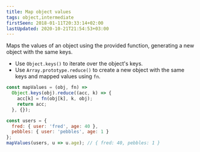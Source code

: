 ```yaml
---
title: Map object values
tags: object,intermediate
firstSeen: 2018-01-11T20:33:14+02:00
lastUpdated: 2020-10-21T21:54:53+03:00
---
```


Maps the values of an object using the provided function, generating a new object with the same keys.

- Use `Object.keys()` to iterate over the object's keys.
- Use `Array.prototype.reduce()` to create a new object with the same keys and mapped values using `fn`.

```js
const mapValues = (obj, fn) =>
  Object.keys(obj).reduce((acc, k) => {
    acc[k] = fn(obj[k], k, obj);
    return acc;
  }, {});
```

```js
const users = {
  fred: { user: 'fred', age: 40 },
  pebbles: { user: 'pebbles', age: 1 }
};
mapValues(users, u => u.age); // { fred: 40, pebbles: 1 }
```
